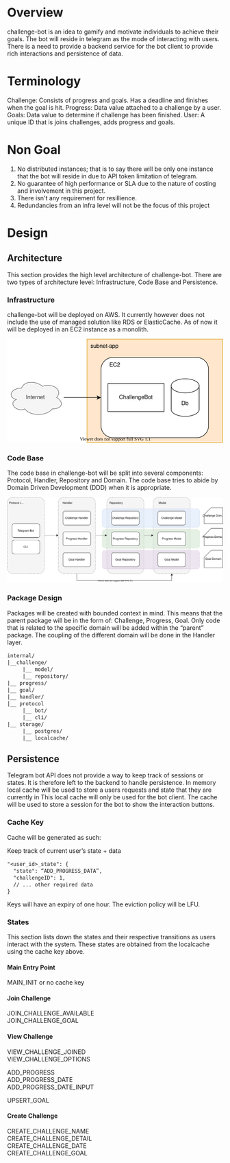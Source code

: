 # Overview
challenge-bot is an idea to gamify and motivate individuals to achieve their goals. The bot will reside in telegram as the mode of interacting with users. There is a need to provide a backend service for the bot client to provide rich interactions and persistence of data.

# Terminology
Challenge: Consists of progress and goals. Has a deadline and finishes when the goal is hit.
Progress: Data value attached to a challenge by a user.
Goals: Data value to determine if challenge has been finished.
User: A unique ID that is joins challenges, adds progress and goals.

# Non Goal
1. No distributed instances; that is to say there will be only one instance that the bot will reside in due to API token limitation of telegram.
2. No guarantee of high performance or SLA due to the nature of costing and involvement in this project.
3. There isn't any requirement for resillience.
4. Redundancies from an infra level will not be the focus of this project

# Design
## Architecture
This section provides the high level architecture of challenge-bot. There are two types of architecture level: Infrastructure, Code Base and Persistence.

### Infrastructure
challenge-bot will be deployed on AWS. It currently however does not include the use of managed solution like RDS or ElasticCache. As of now it will be deployed in an EC2 instance as a monolith.

![Infrastructure architecture.](images/challenge-bot-cloud-architecture.drawio.svg)

### Code Base
The code base in challenge-bot will be split into several components: Protocol, Handler, Repository and Domain.
The code base tries to abide by Domain Driven Development (DDD) when it is appropriate.

![Architecture.](images/challenge-bot-architecture.drawio.svg)

### Package Design
Packages will be created with bounded context in mind. This means that the parent package will be in the form of: Challenge, Progress, Goal. Only code that is related to the specific domain will be added within the “parent” package. The coupling of the different domain will be done in the Handler layer.

```
internal/
|__challenge/
     |__ model/
     |__ repository/
|__ progress/
|__ goal/
|__ handler/
|__ protocol
     |__ bot/
     |__ cli/
|__ storage/
     |__ postgres/
     |__ localcache/
```

## Persistence
Telegram bot API does not provide a way to keep track of sessions or states. It is therefore left to the backend to handle persistence.
In memory local cache will be used to store a users requests and state that they are currently in
This local cache will only be used for the bot client.
The cache will be used to store a session for the bot to show the interaction buttons.

### Cache Key
Cache will be generated as such:

Keep track of current user’s state + data

```
"<user_id>_state": {
  "state": “ADD_PROGRESS_DATA”,
  "challengeID": 1,
  // ... other required data
}
```

Keys will have an expiry of one hour.
The eviction policy will be LFU.

### States
This section lists down the states and their respective transitions as users interact with the system. These states are obtained from the localcache using the cache key above.

#### Main Entry Point
MAIN_INIT or no cache key

#### Join Challenge
JOIN_CHALLENGE_AVAILABLE <br>
JOIN_CHALLENGE_GOAL

#### View Challenge
VIEW_CHALLENGE_JOINED<br>
VIEW_CHALLENGE_OPTIONS

ADD_PROGRESS<br>
ADD_PROGRESS_DATE<br>
ADD_PROGRESS_DATE_INPUT

UPSERT_GOAL

#### Create Challenge
CREATE_CHALLENGE_NAME<br>
CREATE_CHALLENGE_DETAIL<br>
CREATE_CHALLENGE_DATE<br>
CREATE_CHALLENGE_GOAL
